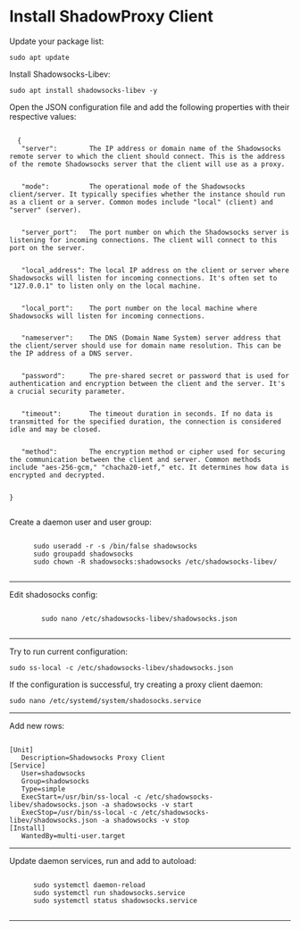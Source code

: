 <h1>Install ShadowProxy Client</h1>
<p>Update your package list:</p>
<pre><code>sudo apt update</code></pre>
<p>Install Shadowsocks-Libev:</p>
<pre><code>sudo apt install shadowsocks-libev -y</code></pre>
<p>Open the JSON configuration file and add the following properties with their respective values:</p>
 <code>
  {
   "server":        The IP address or domain name of the Shadowsocks remote server to which the client should connect. This is the address of the remote Shadowsocks server that the client will use as a proxy.</p>
   "mode":          The operational mode of the Shadowsocks client/server. It typically specifies whether the instance should run as a client or a server. Common modes include "local" (client) and "server" (server).</p>
   "server_port":   The port number on which the Shadowsocks server is listening for incoming connections. The client will connect to this port on the server.</p>
   "local_address": The local IP address on the client or server where Shadowsocks will listen for incoming connections. It's often set to "127.0.0.1" to listen only on the local machine.</p>
   "local_port":    The port number on the local machine where Shadowsocks will listen for incoming connections.</p>
   "nameserver":    The DNS (Domain Name System) server address that the client/server should use for domain name resolution. This can be the IP address of a DNS server.</p>
   "password":      The pre-shared secret or password that is used for authentication and encryption between the client and the server. It's a crucial security parameter.</p>
   "timeout":       The timeout duration in seconds. If no data is transmitted for the specified duration, the connection is considered idle and may be closed.</p>
   "method":        The encryption method or cipher used for securing the communication between the client and server. Common methods include "aes-256-gcm," "chacha20-ietf," etc. It determines how data is encrypted and decrypted.</p>
}
 </code>
 <p>Create a daemon user and user group:</p>
     <code>
      sudo useradd -r -s /bin/false shadowsocks
      sudo groupadd shadowsocks
      sudo chown -R shadowsocks:shadowsocks /etc/shadowsocks-libev/ 
  </code>
   <hr>
<p>Edit shadosocks config:</p>
    <code>
        sudo nano /etc/shadowsocks-libev/shadowsocks.json
   </code>  <hr>
<p>Try to run current configuration:</p>
   <code>sudo ss-local -c /etc/shadowsocks-libev/shadowsocks.json</code>
<p>If the configuration is successful, try creating a proxy client daemon:</p>
   <code>sudo nano /etc/systemd/system/shadosocks.service</code><hr>
<p>Add new rows:</p>
 <code>
[Unit]
   Description=Shadowsocks Proxy Client
[Service] 
   User=shadowsocks
   Group=shadowsocks
   Type=simple
   ExecStart=/usr/bin/ss-local -c /etc/shadowsocks-libev/shadowsocks.json -a shadowsocks -v start
   ExecStop=/usr/bin/ss-local -c /etc/shadowsocks-libev/shadowsocks.json -a shadowsocks -v stop
[Install]
   WantedBy=multi-user.target
</code>
<hr>
<p>Update daemon services, run and add to autoload:</p> 
   <code>
      sudo systemctl daemon-reload
      sudo systemctl run shadowsocks.service
      sudo systemctl status shadowsocks.service
  </code>
<hr>
